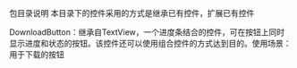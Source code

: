 包目录说明
本目录下的控件采用的方式是继承已有控件，扩展已有控件

DownloadButton：继承自TextView，一个进度条结合的控件，可在按钮上同时显示进度和状态的按钮。该控件还可以使用组合控件的方式达到目的。使用场景：用于下载的按钮